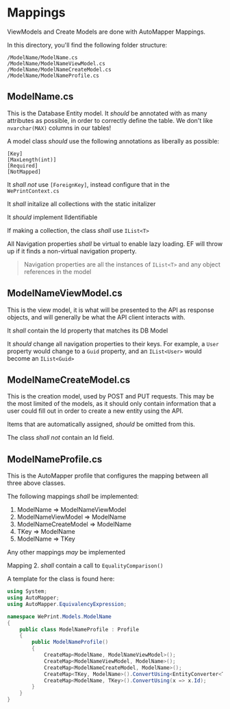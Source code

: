 ﻿# Mappings

ViewModels and Create Models are done with AutoMapper Mappings.

In this directory, you'll find the following folder structure:

```
/ModelName/ModelName.cs
/ModelName/ModelNameViewModel.cs
/ModelName/ModelNameCreateModel.cs
/ModelName/ModelNameProfile.cs
```

## ModelName.cs

This is the Database Entity model. It *should* be annotated with as many attributes as possible, in order to correctly define the table. We don't like `nvarchar(MAX)` columns in our tables!

A model class *should* use the following annotations as liberally as possible:

```
[Key]
[MaxLength(int)]
[Required]
[NotMapped]
```

It *shall not* use `[ForeignKey]`, instead configure that in the `WePrintContext.cs`

It *shall* initalize all collections with the static initalizer

It *should* implement IIdentifiable<TKey>

If making a collection, the class *shall* use `IList<T>`

All Navigation properties *shall* be virtual to enable lazy loading. EF will throw up if it finds a non-virtual navigation property.

> Navigation properties are all the instances of `IList<T>` and any object references in the model


## ModelNameViewModel.cs

This is the view model, it is what will be presented to the API as response objects, and will generally be what the API client interacts with.

It *shall* contain the Id property that matches its DB Model

It *should* change all navigation properties to their keys. For example, a `User` property would change to a `Guid` property, and an `IList<User>` would become an `IList<Guid>`

## ModelNameCreateModel.cs

This is the creation model, used by POST and PUT requests. This may be the most limited of the models, as it should only contain information that a user could fill out in order to create a new entity using the API.

Items that are automatically assigned, *should* be omitted from this.

The class *shall not* contain an Id field.

## ModelNameProfile.cs

This is the AutoMapper profile that configures the mapping between all three above classes.

The following mappings *shall* be implemented:

1. ModelName => ModelNameViewModel
2. ModelNameViewModel => ModelName
3. ModelNameCreateModel => ModelName
4. TKey => ModelName
5. ModelName => TKey

Any other mappings *may* be implemented

Mapping 2. *shall* contain a call to `EqualityComparison()`

A template for the class is found here:

```c#
using System;
using AutoMapper;
using AutoMapper.EquivalencyExpression;

namespace WePrint.Models.ModelName
{
    public class ModelNameProfile : Profile
    {
        public ModelNameProfile()
        {
            CreateMap<ModelName, ModelNameViewModel>();
            CreateMap<ModelNameViewModel, ModelName>();
            CreateMap<ModelNameCreateModel, ModelName>();
            CreateMap<TKey, ModelName>().ConvertUsing<EntityConverter<TKey, ModelName>>();
            CreateMap<ModelName, TKey>().ConvertUsing(x => x.Id);
        }
    }
}
```
